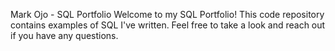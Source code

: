 Mark Ojo - SQL Portfolio
Welcome to my SQL Portfolio! This code repository contains examples of SQL I've written. Feel free to take a look and reach out if you have any questions.
